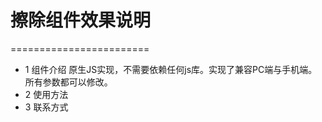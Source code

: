 # 擦除组件效果说明 #
========================
+ 1 组件介绍
  原生JS实现，不需要依赖任何js库。实现了兼容PC端与手机端。所有参数都可以修改。
+ 2 使用方法
+ 3 联系方式